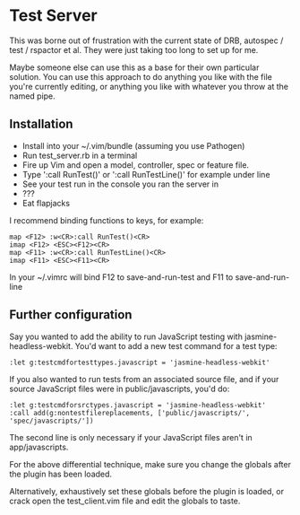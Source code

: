 # Test Server

This was borne out of frustration with the current state of DRB, autospec / test
/ rspactor et al. They were just taking too long to set up for me.

Maybe someone else can use this as a base for their own particular solution. You
can use this approach to do anything you like with the file you're currently
editing, or anything you like with whatever you throw at the named pipe.

## Installation

* Install into your ~/.vim/bundle (assuming you use Pathogen)
* Run test_server.rb in a terminal
* Fire up Vim and open a model, controller, spec or feature file.
* Type ':call RunTest()' or ':call RunTestLine()' for example under line
* See your test run in the console you ran the server in
* ???
* Eat flapjacks

I recommend binding functions to keys, for example:

    map <F12> :w<CR>:call RunTest()<CR>
    imap <F12> <ESC><F12><CR>
    map <F11> :w<CR>:call RunTestLine()<CR>
    imap <F11> <ESC><F11><CR>

In your ~/.vimrc will bind F12 to save-and-run-test and F11 to
save-and-run-line

## Further configuration

Say you wanted to add the ability to run JavaScript testing with
jasmine-headless-webkit. You'd want to add a new test command for a test type:

    :let g:testcmdfortesttypes.javascript = 'jasmine-headless-webkit'

If you also wanted to run tests from an associated source file, and if your
source JavaScript files were in public/javascripts, you'd do:

    :let g:testcmdforsrctypes.javascript = 'jasmine-headless-webkit'
    :call add(g:nontestfilereplacements, ['public/javascripts/', 'spec/javascripts/'])

The second line is only necessary if your JavaScript files aren't in
app/javascripts.

For the above differential technique, make sure you change the globals after
the plugin has been loaded.

Alternatively, exhaustively set these globals before the plugin is loaded, or
crack open the test_client.vim file and edit the globals to taste.
